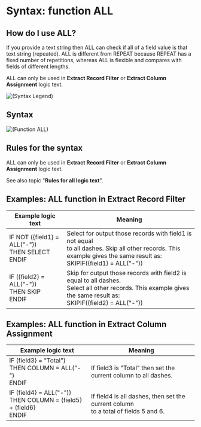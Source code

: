 ﻿# Syntax: function ALL

## How do I use ALL? 

If you provide a text string then ALL can check if all of a field value is that text string \(repeated\). ALL is different from REPEAT because REPEAT has a fixed number of repetitions, whereas ALL is flexible and compares with fields of different lengths.

ALL can only be used in **Extract Record Filter** or **Extract Column Assignment** logic text.

![(Syntax Legend)](../images/LTZZ_Syntax_legend.gif )

## Syntax 

![(Function ALL)](../images/LTSF_ALL_01.gif )

## Rules for the syntax 

ALL can only be used in **Extract Record Filter** or **Extract Column Assignment** logic text.

See also topic "**Rules for all logic text**".

## Examples: ALL function in Extract Record Filter 


|Example logic text|Meaning|
|------------------|-------|
|IF NOT ({field1} = ALL("-"))<br>THEN SELECT<br>ENDIF|Select for output those records with field1 is not equal<br> to all dashes. Skip all other records. This example gives the same result as:<br>SKIPIF({field1} = ALL("-"))|
|IF ({field2} = ALL("-"))<br>THEN SKIP<br>ENDIF|Skip for output those records with field2 is equal to all dashes.<br> Select all other records. This example gives the same result as:<br>SKIPIF({field2} = ALL("-"))|


## Examples: ALL function in Extract Column Assignment 

|Example logic text|Meaning|
|------------------|-------|
|IF (field3} = "Total")<br>THEN COLUMN = ALL("-")<br>ENDIF|If field3 is "Total" then set the<br> current column to all dashes.|
|IF (field4} = ALL("-"))<br>THEN COLUMN = (field5} + (field6}<br>ENDIF|If field4 is all dashes, then set the current column<br> to a total of fields 5 and 6.|

  



